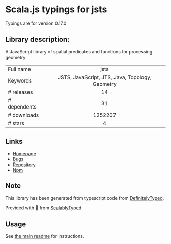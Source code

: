 
# Scala.js typings for jsts

Typings are for version 0.17.0

## Library description:
A JavaScript library of spatial predicates and functions for processing geometry

|                    |                 |
| ------------------ | :-------------: |
| Full name          | jsts |
| Keywords           | JSTS, JavaScript, JTS, Java, Topology, Geometry |
| # releases         | 14 |
| # dependents       | 31 |
| # downloads        | 1252207 |
| # stars            | 4 |

## Links
- [Homepage](https://github.com/bjornharrtell/jsts#readme)
- [Bugs](https://github.com/bjornharrtell/jsts/issues)
- [Repository](https://github.com/bjornharrtell/jsts)
- [Npm](https://www.npmjs.com/package/jsts)
    


## Note
This library has been generated from typescript code from [DefinitelyTyped](https://definitelytyped.org).

Provided with :purple_heart: from [ScalablyTyped](https://github.com/oyvindberg/ScalablyTyped)

## Usage
See [the main readme](../../readme.md) for instructions.


